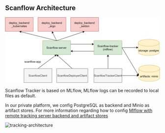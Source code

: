 
## Scanflow Architecture

![architecture](../images/scanflow-architecture.png)

Scanflow Tracker is based on MLflow, MLflow logs can be recorded to local files as default. 

In our private platform, we config PostgreSQL as backend and Minio as artifact stores. For more information regarding how to config [Mlflow with remote tracking server backend and artifact stores](https://www.mlflow.org/docs/latest/tracking.html#scenario-4-mlflow-with-remote-tracking-server-backend-and-artifact-stores)

![tracking-architecture](https://www.mlflow.org/docs/latest/_images/scenario_4.png)

